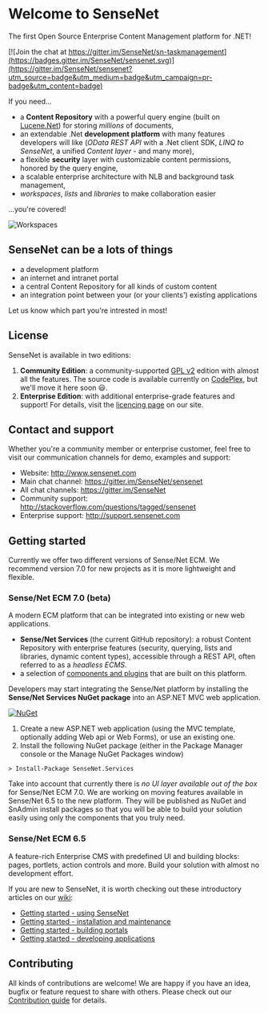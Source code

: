 # Welcome to SenseNet
The first Open Source Enterprise Content Management platform for .NET!

[![Join the chat at https://gitter.im/SenseNet/sn-taskmanagement](https://badges.gitter.im/SenseNet/sensenet.svg)](https://gitter.im/SenseNet/sensenet?utm_source=badge&utm_medium=badge&utm_campaign=pr-badge&utm_content=badge)

If you need...
- a **Content Repository** with a powerful query engine (built on [Lucene.Net](https://lucenenet.apache.org)) for storing *millions* of documents,
- an extendable .Net **development platform** with many features developers will like (*OData REST API* with a .Net client SDK, *LINQ to SenseNet*, a unified *Content layer* - and many more),
- a flexible **security** layer with customizable content permissions, honored by the query engine,
- a scalable enterprise architecture with NLB and background task management,
- *workspaces*, *lists* and *libraries* to make collaboration easier

...you're covered!

![Workspaces](http://wiki.sensenet.com/images/5/5e/Ws-main.png "Workspaces")

## SenseNet can be a lots of things

- a development platform
- an internet and intranet portal
- a central Content Repository for all kinds of custom content
- an integration point between your (or your clients') existing applications

Let us know which part you're intrested in most!

## License
SenseNet is available in two editions:

1. **Community Edition**: a community-supported [GPL v2](LICENSE) edition with almost all the features.
   The source code is available currently on [CodePlex](http://sensenet.codeplex.com), but we'll move it here soon :smiley:.
2. **Enterprise Edition**: with additional enterprise-grade features and support! For details, visit the [licencing page](http://www.sensenet.com/sensenet-ecm/licencing) on our site.

## Contact and support
Whether you're a community member or enterprise customer, feel free to visit our communication channels for demo, examples and support:
- Website: http://www.sensenet.com
- Main chat channel: https://gitter.im/SenseNet/sensenet
- All chat channels: https://gitter.im/SenseNet
- Community support: http://stackoverflow.com/questions/tagged/sensenet
- Enterprise support: http://support.sensenet.com

## Getting started
Currently we offer two different versions of Sense/Net ECM. We recommend version 7.0 for new projects as it is more lightweight and flexible.
### Sense/Net ECM 7.0 (beta)
A modern ECM platform that can be integrated into existing or new web applications.
- **Sense/Net Services** (the current GitHub repository): a robust Content Repository with enterprise features (security, querying, lists and libraries, dynamic content types), accessible through a REST API, often referred to as a _headless ECMS_.
- a selection of [components and plugins](https://github.com/SenseNet/awesome-sensenet) that are built on this platform.

Developers may start integrating the Sense/Net platform by installing the **Sense/Net Services NuGet package** into an ASP.NET MVC web application. 

[![NuGet](https://img.shields.io/nuget/v/SenseNet.Services.svg)](https://www.nuget.org/packages/SenseNet.Services)

1. Create a new ASP.NET web application (using the MVC template, optionally adding Web api or Web Forms), or use an existing one.
2. Install the following NuGet package (either in the Package Manager console or the Manage NuGet Packages window)

`> Install-Package SenseNet.Services`

Take into account that currently there is _no UI layer available out of the box_ for Sense/Net ECM 7.0. We are working on moving features available in Sense/Net 6.5 to the new platform. They will be published as NuGet and SnAdmin install packages so that you will be able to build your solution easily using only the components that you truly need.

### Sense/Net ECM 6.5
A feature-rich Enterprise CMS with predefined UI and building blocks: pages, portlets, action controls and more. Build your solution with almost no development effort.

If you are new to SenseNet, it is worth checking out these introductory articles on our [wiki](http://wiki.sensenet.com):
- [Getting started - using SenseNet](http://wiki.sensenet.com/Getting_started_-_using_Sense/Net)
- [Getting started - installation and maintenance](http://wiki.sensenet.com/Getting_started_-_installation_and_maintenance)
- [Getting started - building portals](http://wiki.sensenet.com/Getting_started_-_building_portals)
- [Getting started - developing applications](http://wiki.sensenet.com/Getting_started_-_developing_applications)

## Contributing
All kinds of contributions are welcome! We are happy if you have an idea, bugfix or feature request to share with others. Please check out our [Contribution guide](CONTRIBUTING.md) for details.
